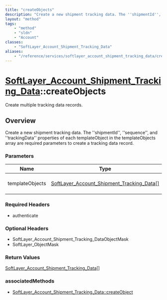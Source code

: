 ```yaml
---
title: "createObjects"
description: "Create a new shipment tracking data. The ''shipmentId'', ''sequence'', and ''trackingData'' properties of each templateO... "
layout: "method"
tags:
    - "method"
    - "sldn"
    - "Account"
classes:
    - "SoftLayer_Account_Shipment_Tracking_Data"
aliases:
    - "/reference/services/softlayer_account_shipment_tracking_data/createObjects"
---
```

# [SoftLayer_Account_Shipment_Tracking_Data](/reference/services/SoftLayer_Account_Shipment_Tracking_Data)::createObjects

Create multiple tracking data records.


## Overview 
Create a new shipment tracking data. The ''shipmentId'', ''sequence'', and ''trackingData'' properties of each templateObject in the templateObjects array are required parameters to create a tracking data record. 

### Parameters 
|Name | Type | Description |
| --- | --- | --- |
|templateObjects| <a href='/reference/datatypes/SoftLayer_Account_Shipment_Tracking_Data'>SoftLayer_Account_Shipment_Tracking_Data[] </a>| An array of SoftLayer_Account_Shipment_Tracking_Data objects that you wish to create.|


### Required Headers
* authenticate

### Optional Headers
* SoftLayer_Account_Shipment_Tracking_DataObjectMask
* SoftLayer_ObjectMask

### Return Values
<a href='/reference/datatypes/SoftLayer_Account_Shipment_Tracking_Data'>SoftLayer_Account_Shipment_Tracking_Data[] </a>


### associatedMethods

*  [SoftLayer_Account_Shipment_Tracking_Data::createObject](/reference/services/SoftLayer_Account_Shipment_Tracking_Data/createObject )

